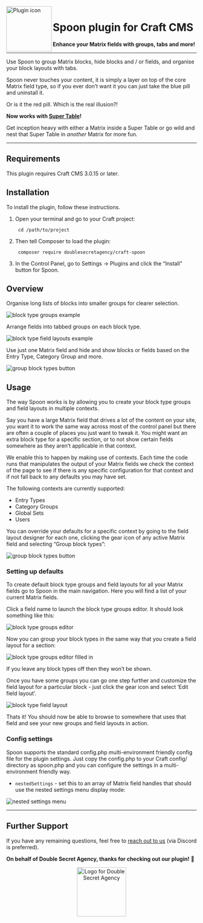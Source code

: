 <img align="left" width="120" src="https://raw.githubusercontent.com/doublesecretagency/craft-spoon/085982bfc5dbc7b4f07433383cf5e534931b981d/resources/img/icon.svg" alt="Plugin icon">

# Spoon plugin for Craft CMS

**Enhance your Matrix fields with groups, tabs and more!**

---

Use Spoon to group Matrix blocks, hide blocks and / or fields, and organise your block layouts with tabs.

Spoon never touches your content, it is simply a layer on top of the core Matrix field type, so if you ever don’t want it you can just take the blue pill and uninstall it.

Or is it the red pill. Which is the real illusion?!

**Now works with [Super Table](https://verbb.io/craft-plugins/super-table)!**

Get inception heavy with either a Matrix inside a Super Table or go wild and nest that Super Table in _another_ Matrix for more fun.

---

## Requirements

This plugin requires Craft CMS 3.0.15 or later.


## Installation

To install the plugin, follow these instructions.

1. Open your terminal and go to your Craft project:

        cd /path/to/project

2. Then tell Composer to load the plugin:

        composer require doublesecretagency/craft-spoon

3. In the Control Panel, go to Settings → Plugins and click the “Install” button for Spoon.


## Overview

Organise long lists of blocks into smaller groups for clearer selection.

![block type groups example](resources/img/docs/groups-ui.png)

Arrange fields into tabbed groups on each block type.

![block type field layouts example](resources/img/docs/flds-ui.png)

Use just one Matrix field and hide and show blocks or fields based on the Entry Type, Category Group and more.

![group block types button](resources/img/docs/group-block-types.jpg)


## Usage

The way Spoon works is by allowing you to create your block type groups and field layouts in multiple contexts.

Say you have a large Matrix field that drives a lot of the content on your site, you want it to work the same way across most of the control panel but there are often a couple of places you just want to tweak it. You might want an extra block type for a specific section, or to not show certain fields somewhere as they aren’t applicable in that context.

We enable this to happen by making use of contexts. Each time the code runs that manipulates the output of your Matrix fields we check the context of the page to see if there is any specific configuration for that context and if not fall back to any defaults you may have set.

The following contexts are currently supported:

* Entry Types
* Category Groups
* Global Sets
* Users

You can override your defaults for a specific context by going to the field layout designer for each one, clicking the gear icon of any active Matrix field and selecting “Group block types”:

![group block types button](resources/img/docs/group-block-types.jpg)


### Setting up defaults

To create default block type groups and field layouts for all your Matrix fields go to Spoon in the main navigation. Here you will find a list of your current Matrix fields.

Click a field name to launch the block type groups editor. It should look something like this:

![block type groups editor](resources/img/docs/block-type-groups-editor.jpg)

Now you can group your block types in the same way that you create a field layout for a section:

![block type groups editor filled in](resources/img/docs/block-type-groups-editor-2.jpg)

If you leave any block types off then they won’t be shown.

Once you have some groups you can go one step further and customize the field layout for a particular block - just click the gear icon and select ‘Edit field layout’.

![block type field layout](resources/img/docs/block-type-field-layout-editor.jpg)

Thats it! You should now be able to browse to somewhere that uses that field and see your new groups and field layouts in action.


### Config settings

Spoon supports the standard config.php multi-environment friendly config file for the plugin settings. Just copy the config.php to your Craft config/ directory as spoon.php and you can configure the settings in a multi-environment friendly way.

* `nestedSettings` - set this to an array of Matrix field handles that should use the nested settings menu display mode:

![nested settings menu](resources/img/docs/nested-setting-menu-example.png)


---

## Further Support

If you have any remaining questions, feel free to [reach out to us](https://www.doublesecretagency.com/contact) (via Discord is preferred).

**On behalf of Double Secret Agency, thanks for checking out our plugin!** 🍺

<p align="center">
    <img width="130" src="https://www.doublesecretagency.com/resources/images/dsa-transparent.png" alt="Logo for Double Secret Agency">
</p>
